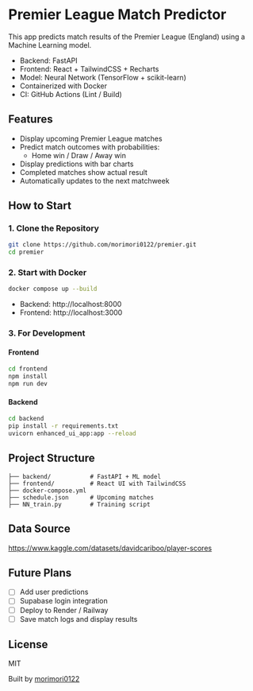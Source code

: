 # Premier League Match Predictor

This app predicts match results of the Premier League (England) using a Machine Learning model.

- Backend: FastAPI
- Frontend: React + TailwindCSS + Recharts
- Model: Neural Network (TensorFlow + scikit-learn)
- Containerized with Docker
- CI: GitHub Actions (Lint / Build)

## Features

- Display upcoming Premier League matches
- Predict match outcomes with probabilities:
  - Home win / Draw / Away win
- Display predictions with bar charts
- Completed matches show actual result
- Automatically updates to the next matchweek

## How to Start

### 1. Clone the Repository

```bash
git clone https://github.com/morimori0122/premier.git
cd premier
```

### 2. Start with Docker

```bash
docker compose up --build
```

- Backend: http://localhost:8000  
- Frontend: http://localhost:3000

### 3. For Development

#### Frontend

```bash
cd frontend
npm install
npm run dev
```

#### Backend

```bash
cd backend
pip install -r requirements.txt
uvicorn enhanced_ui_app:app --reload
```

## Project Structure

```
├── backend/           # FastAPI + ML model
├── frontend/          # React UI with TailwindCSS
├── docker-compose.yml
├── schedule.json      # Upcoming matches
├── NN_train.py        # Training script
```

## Data Source
https://www.kaggle.com/datasets/davidcariboo/player-scores

## Future Plans

- [ ] Add user predictions
- [ ] Supabase login integration
- [ ] Deploy to Render / Railway
- [ ] Save match logs and display results

## License

MIT

Built by [morimori0122](https://github.com/morimori0122)